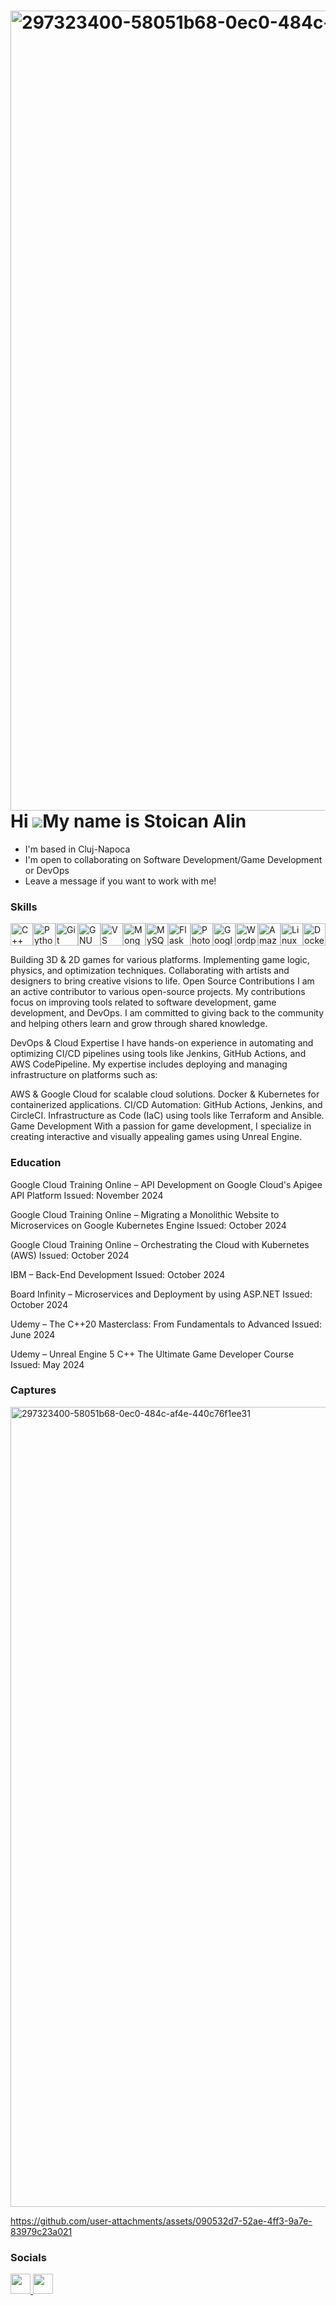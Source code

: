 <img width="1280" alt="297323400-58051b68-0ec0-484c-af4e-440c76f1ee31" src="https://github.com/user-attachments/assets/2cd1db80-38a1-4d4e-a09d-5634ec95409e" />Hi ![](https://user-images.githubusercontent.com/18350557/176309783-0785949b-9127-417c-8b55-ab5a4333674e.gif)My name is Stoican Alin
====================================================================================================================================

*  I'm based in Cluj-Napoca
*  I'm open to collaborating on Software Development/Game Development or DevOps
*  Leave a message if you want to work with me!
  
  

### Skills


<p align="left">
<a href="https://docs.microsoft.com/en-us/cpp/?view=msvc-170" target="_blank" rel="noreferrer"><img src="https://raw.githubusercontent.com/danielcranney/readme-generator/main/public/icons/skills/cplusplus-colored.svg" width="36" height="36" alt="C++" /></a><a href="https://www.python.org/" target="_blank" rel="noreferrer"><img src="https://raw.githubusercontent.com/danielcranney/readme-generator/main/public/icons/skills/python-colored.svg" width="36" height="36" alt="Python" /></a><a href="https://git-scm.com/" target="_blank" rel="noreferrer"><img src="https://raw.githubusercontent.com/danielcranney/readme-generator/main/public/icons/skills/git-colored.svg" width="36" height="36" alt="Git" /></a><a href="https://www.gnu.org/software/bash/" target="_blank" rel="noreferrer"><img src="https://raw.githubusercontent.com/danielcranney/readme-generator/main/public/icons/skills/gnubash.svg" width="36" height="36" alt="GNU Bash" /></a><a href="https://code.visualstudio.com/" target="_blank" rel="noreferrer"><img src="https://raw.githubusercontent.com/danielcranney/readme-generator/main/public/icons/skills/visualstudiocode.svg" width="36" height="36" alt="VS Code" /></a><a href="https://www.mongodb.com/" target="_blank" rel="noreferrer"><img src="https://raw.githubusercontent.com/danielcranney/readme-generator/main/public/icons/skills/mongodb-colored.svg" width="36" height="36" alt="MongoDB" /></a><a href="https://www.mysql.com/" target="_blank" rel="noreferrer"><img src="https://raw.githubusercontent.com/danielcranney/readme-generator/main/public/icons/skills/mysql-colored.svg" width="36" height="36" alt="MySQL" /></a><a href="https://flask.palletsprojects.com/en/2.0.x/" target="_blank" rel="noreferrer"><img src="https://raw.githubusercontent.com/danielcranney/readme-generator/main/public/icons/skills/flask-colored.svg" width="36" height="36" alt="Flask" /></a><a href="https://www.adobe.com/uk/products/photoshop.html" target="_blank" rel="noreferrer"><img src="https://raw.githubusercontent.com/danielcranney/readme-generator/main/public/icons/skills/photoshop-colored.svg" width="36" height="36" alt="Photoshop" /></a><a href="https://cloud.google.com/" target="_blank" rel="noreferrer"><img src="https://raw.githubusercontent.com/danielcranney/readme-generator/main/public/icons/skills/googlecloud-colored.svg" width="36" height="36" alt="Google Cloud" /></a><a href="https://wordpress.com" target="_blank" rel="noreferrer"><img src="https://raw.githubusercontent.com/danielcranney/readme-generator/main/public/icons/skills/wordpress-colored.svg" width="36" height="36" alt="Wordpress" /></a><a href="https://aws.amazon.com" target="_blank" rel="noreferrer"><img src="https://raw.githubusercontent.com/danielcranney/readme-generator/main/public/icons/skills/aws-colored.svg" width="36" height="36" alt="Amazon Web Services" /></a><a href="https://www.linux.org" target="_blank" rel="noreferrer"><img src="https://raw.githubusercontent.com/danielcranney/readme-generator/main/public/icons/skills/linux-colored.svg" width="36" height="36" alt="Linux" /></a><a href="https://www.docker.com/" target="_blank" rel="noreferrer"><img src="https://raw.githubusercontent.com/danielcranney/readme-generator/main/public/icons/skills/docker-colored.svg" width="36" height="36" alt="Docker" /></a>
</p>

Building 3D & 2D games for various platforms.
Implementing game logic, physics, and optimization techniques.
Collaborating with artists and designers to bring creative visions to life.
Open Source Contributions
I am an active contributor to various open-source projects. My contributions focus on improving tools related to software development, game development, and DevOps. I am committed to giving back to the community and helping others learn and grow through shared knowledge.

DevOps & Cloud Expertise
I have hands-on experience in automating and optimizing CI/CD pipelines using tools like Jenkins, GitHub Actions, and AWS CodePipeline. My expertise includes deploying and managing infrastructure on platforms such as:

AWS & Google Cloud for scalable cloud solutions.
Docker & Kubernetes for containerized applications.
CI/CD Automation: GitHub Actions, Jenkins, and CircleCI.
Infrastructure as Code (IaC) using tools like Terraform and Ansible.
Game Development
With a passion for game development, I specialize in creating interactive and visually appealing games using Unreal Engine. 



### Education

Google Cloud Training Online – API Development on Google Cloud's Apigee API Platform
Issued: November 2024

Google Cloud Training Online – Migrating a Monolithic Website to Microservices on Google Kubernetes Engine
Issued: October 2024

Google Cloud Training Online – Orchestrating the Cloud with Kubernetes (AWS)
Issued: October 2024

IBM – Back-End Development
Issued: October 2024

Board Infinity – Microservices and Deployment by using ASP.NET
Issued: October 2024

Udemy – The C++20 Masterclass: From Fundamentals to Advanced
Issued: June 2024

Udemy – Unreal Engine 5 C++ The Ultimate Game Developer Course
Issued: May 2024

### Captures



<img width="1280" alt="297323400-58051b68-0ec0-484c-af4e-440c76f1ee31" src="https://github.com/user-attachments/assets/ab3131b7-02ef-4042-bc8c-c735f3207bbb" />


https://github.com/user-attachments/assets/090532d7-52ae-4ff3-9a7e-83979c23a021





### Socials

<p align="left"> <a href="https://www.github.com/AlinStoican" target="_blank" rel="noreferrer"> <picture> <source media="(prefers-color-scheme: dark)" srcset="https://raw.githubusercontent.com/danielcranney/readme-generator/main/public/icons/socials/github-dark.svg" /> <source media="(prefers-color-scheme: light)" srcset="https://raw.githubusercontent.com/danielcranney/readme-generator/main/public/icons/socials/github.svg" /> <img src="https://raw.githubusercontent.com/danielcranney/readme-generator/main/public/icons/socials/github.svg" width="32" height="32" /> </picture> </a> <a href="https://www.linkedin.com/in/alin-stoican-53100b1a5" target="_blank" rel="noreferrer"> <picture> <source media="(prefers-color-scheme: dark)" srcset="https://raw.githubusercontent.com/danielcranney/readme-generator/main/public/icons/socials/linkedin-dark.svg" /> <source media="(prefers-color-scheme: light)" srcset="https://raw.githubusercontent.com/danielcranney/readme-generator/main/public/icons/socials/linkedin.svg" /> <img src="https://raw.githubusercontent.com/danielcranney/readme-generator/main/public/icons/socials/linkedin.svg" width="32" height="32" /> </picture> </a></p>
